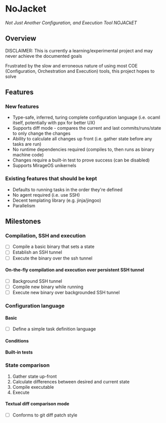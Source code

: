 NoJacket
==================================================
_Not Just Another Configuration, and Execution Tool_
_NOJACkET_


Overview
-----------------------------

DISCLAIMER: This is currently a learning/experimental project and may never achieve the documented goals

Frustrated by the slow and erroneous nature of using most COE (Configuration, Orchestration and Execution) tools, this project hopes to solve 

Features
-----------------------------

### New features
  - Type-safe, inferred, turing complete configuration language (i.e. ocaml itself, potentially with ppx for better UX)
  - Supports diff mode - compares the current and last commits/runs/state to only change the changes
  - Ability to calculate all changes up front (i.e. gather state before any tasks are run)
  - No runtime dependencies required (compiles to, then runs as binary machine code)
  - Changes require a built-in test to prove success (can be disabled)
  - Supports MirageOS unikernels

### Existing features that should be kept
  - Defaults to running tasks in the order they're defined
  - No agent required (i.e. use SSH)
  - Decent templating library (e.g. jinja/jingoo)
  - Parallelism

Milestones
-----------------------------

### Compilation, SSH and execution

- [ ] Compile a basic binary that sets a state
- [ ] Establish an SSH tunnel
- [ ] Execute the binary over the ssh tunnel

#### On-the-fly compilation and execution over persistent SSH tunnel

- [ ] Background SSH tunnel
- [ ] Compile new binary while running
- [ ] Execute new binary over backgrounded SSH tunnel

### Configuration language

#### Basic

- [ ] Define a simple task definition language

#### Conditions

#### Built-in tests

### State comparison

1. Gather state up-front
2. Calculate differences between desired and current state
3. Compile executable
4. Execute

#### Textual diff comparison mode

- [ ] Conforms to git diff patch style
